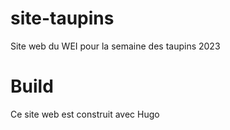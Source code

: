 # site-taupins
Site web du WEI pour la semaine des taupins 2023

# Build
Ce site web est construit avec Hugo